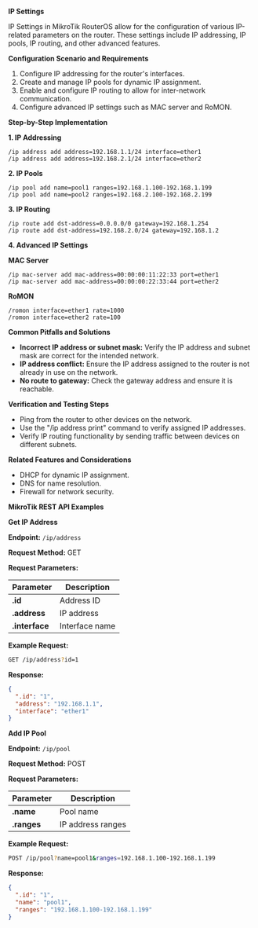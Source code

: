 **IP Settings**

IP Settings in MikroTik RouterOS allow for the configuration of various IP-related parameters on the router. These settings include IP addressing, IP pools, IP routing, and other advanced features.

**Configuration Scenario and Requirements**

1. Configure IP addressing for the router's interfaces.
2. Create and manage IP pools for dynamic IP assignment.
3. Enable and configure IP routing to allow for inter-network communication.
4. Configure advanced IP settings such as MAC server and RoMON.

**Step-by-Step Implementation**

**1. IP Addressing**

```
/ip address add address=192.168.1.1/24 interface=ether1
/ip address add address=192.168.2.1/24 interface=ether2
```

**2. IP Pools**

```
/ip pool add name=pool1 ranges=192.168.1.100-192.168.1.199
/ip pool add name=pool2 ranges=192.168.2.100-192.168.2.199
```

**3. IP Routing**

```
/ip route add dst-address=0.0.0.0/0 gateway=192.168.1.254
/ip route add dst-address=192.168.2.0/24 gateway=192.168.1.2
```

**4. Advanced IP Settings**

**MAC Server**

```
/ip mac-server add mac-address=00:00:00:11:22:33 port=ether1
/ip mac-server add mac-address=00:00:00:22:33:44 port=ether2
```

**RoMON**

```
/romon interface=ether1 rate=1000
/romon interface=ether2 rate=100
```

**Common Pitfalls and Solutions**

* **Incorrect IP address or subnet mask:** Verify the IP address and subnet mask are correct for the intended network.
* **IP address conflict:** Ensure the IP address assigned to the router is not already in use on the network.
* **No route to gateway:** Check the gateway address and ensure it is reachable.

**Verification and Testing Steps**

* Ping from the router to other devices on the network.
* Use the "/ip address print" command to verify assigned IP addresses.
* Verify IP routing functionality by sending traffic between devices on different subnets.

**Related Features and Considerations**

* DHCP for dynamic IP assignment.
* DNS for name resolution.
* Firewall for network security.

**MikroTik REST API Examples**

**Get IP Address**

**Endpoint:** `/ip/address`

**Request Method:** GET

**Request Parameters:**

| Parameter | Description |
|---|---|
| **.id** | Address ID |
| **.address** | IP address |
| **.interface** | Interface name |

**Example Request:**

```bash
GET /ip/address?id=1
```

**Response:**

```json
{
  ".id": "1",
  "address": "192.168.1.1",
  "interface": "ether1"
}
```

**Add IP Pool**

**Endpoint:** `/ip/pool`

**Request Method:** POST

**Request Parameters:**

| Parameter | Description |
|---|---|
| **.name** | Pool name |
| **.ranges** | IP address ranges |

**Example Request:**

```bash
POST /ip/pool?name=pool1&ranges=192.168.1.100-192.168.1.199
```

**Response:**

```json
{
  ".id": "1",
  "name": "pool1",
  "ranges": "192.168.1.100-192.168.1.199"
}
```